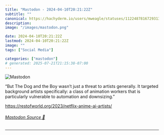 ```yaml
---
title: "Mastodon - 2024-04-10T20:21:22Z"
subtitle: ""
canonical: https://hachyderm.io/users/mweagle/statuses/112248781672931332
description:
image: "/images/mastodon.png"

date: 2024-04-10T20:21:22Z
lastmod: 2024-04-10T20:21:22Z
image: ""
tags: ["Social Media"]

categories: ["mastodon"]
# generated: 2025-07-21T21:15:38-07:00
---
```

![Mastodon](/images/mastodon.png)

<p>“But The Dog and the Boy wasn’t just a threat to artists generally. It targeted background artists specifically: a class of animation workers that is particularly vulnerable to automation and downsizing.”</p><p><a href="https://restofworld.org/2023/netflix-anime-ai-artists/" target="_blank" rel="nofollow noopener noreferrer" translate="no"><span class="invisible">https://</span><span class="ellipsis">restofworld.org/2023/netflix-a</span><span class="invisible">nime-ai-artists/</span></a></p>


###### [Mastodon Source 🐘](https://hachyderm.io/@mweagle/112248781672931332)

___
